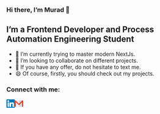 ### Hi there, I’m Murad 👋
## I’m a Frontend Developer and Process Automation Engineering Student


- 🔭 I’m currently trying to master modern NextJs.
- 👯 I’m looking to collaborate on different projects.
- 💬 If you have any offer, do not hesitate to text me.
- 😄 Of course, firstly, you should check out my projects.

### Connect with me:
<a href="https://www.linkedin.com/in/muradtaghiyev05/" target="_blank">
  <img align="left" alt="murad-linkedin" width="22px" src="https://github.com/muradtaghiyev05/muradtaghiyev05/blob/main/linkedin-svgrepo-com.svg" />
</a>
<a href="mailto:muradtaghiyev05@gmail.com" target="_blank">
  <img align="left" alt="murad-gmail" width="22px" src="https://github.com/muradtaghiyev05/muradtaghiyev05/blob/main/gmail-svgrepo-com.svg" />
</a>
